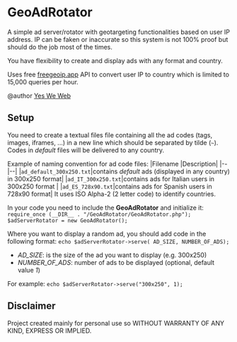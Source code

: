 # GeoAdRotator
A simple ad server/rotator with geotargeting functionalities based on user IP address.
IP can be faken or inaccurate so this system is not 100% proof but should do the job most of the times.

You have flexibility to create and display ads with any format and country.

Uses free [freegeoip.app](https://freegeoip.app) API to convert user IP to country which is limited to 15,000 queries per hour.

@author  [Yes We Web](https://www.yesweweb.com/)

## Setup
You need to create a textual files file containing all the ad codes (tags, images, iframes, ...) in a new line which should be separated by tilde (`~`). Codes in *default* files will be delivered to any country.

Example of naming convention for ad code files:
|Filename |Description|
|--|--|
|`ad_default_300x250.txt`|contains *default* ads (displayed in any country) in 300x250 format|
|`ad_IT_300x250.txt`|contains ads for Italian users in 300x250 format            |
|`ad_ES_728x90.txt`|contains ads for Spanish users in 728x90 format|
It uses ISO Alpha-2 (2 letter code) to identify countries.

In your code you need to include the **GeoAdRotator** and initialize it:
`require_once (__DIR__ . "/GeoAdRotator/GeoAdRotator.php");`
`$adServerRotator = new GeoAdRotator();`

Where you want to display a random ad, you should add code in the following format:
`echo $adServerRotator->serve( AD_SIZE, NUMBER_OF_ADS);`

 - *AD_SIZE*: is the size of the ad you want to display (e.g. 300x250)
 - *NUMBER_OF_ADS*: number of ads to be displayed (optional, default value *1*)

For example:
`echo $adServerRotator->serve("300x250", 1);`

## Disclaimer
Project created mainly for personal use so WITHOUT WARRANTY OF ANY KIND, EXPRESS OR IMPLIED.
